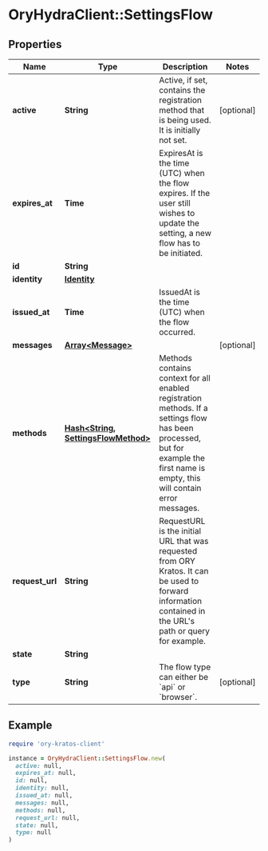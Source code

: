 # OryHydraClient::SettingsFlow

## Properties

| Name | Type | Description | Notes |
| ---- | ---- | ----------- | ----- |
| **active** | **String** | Active, if set, contains the registration method that is being used. It is initially not set. | [optional] |
| **expires_at** | **Time** | ExpiresAt is the time (UTC) when the flow expires. If the user still wishes to update the setting, a new flow has to be initiated. |  |
| **id** | **String** |  |  |
| **identity** | [**Identity**](Identity.md) |  |  |
| **issued_at** | **Time** | IssuedAt is the time (UTC) when the flow occurred. |  |
| **messages** | [**Array&lt;Message&gt;**](Message.md) |  | [optional] |
| **methods** | [**Hash&lt;String, SettingsFlowMethod&gt;**](SettingsFlowMethod.md) | Methods contains context for all enabled registration methods. If a settings flow has been processed, but for example the first name is empty, this will contain error messages. |  |
| **request_url** | **String** | RequestURL is the initial URL that was requested from ORY Kratos. It can be used to forward information contained in the URL&#39;s path or query for example. |  |
| **state** | **String** |  |  |
| **type** | **String** | The flow type can either be &#x60;api&#x60; or &#x60;browser&#x60;. | [optional] |

## Example

```ruby
require 'ory-kratos-client'

instance = OryHydraClient::SettingsFlow.new(
  active: null,
  expires_at: null,
  id: null,
  identity: null,
  issued_at: null,
  messages: null,
  methods: null,
  request_url: null,
  state: null,
  type: null
)
```

